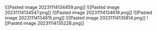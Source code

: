 ![[Pasted image 20231114134459.png]]
![[Pasted image 20231114134547.png]]
![[Pasted image 20231114134619.png]]
![[Pasted image 20231114134815.png]]
![[Pasted image 20231114135814.png]]
![[Pasted image 20231114135228.png]]


